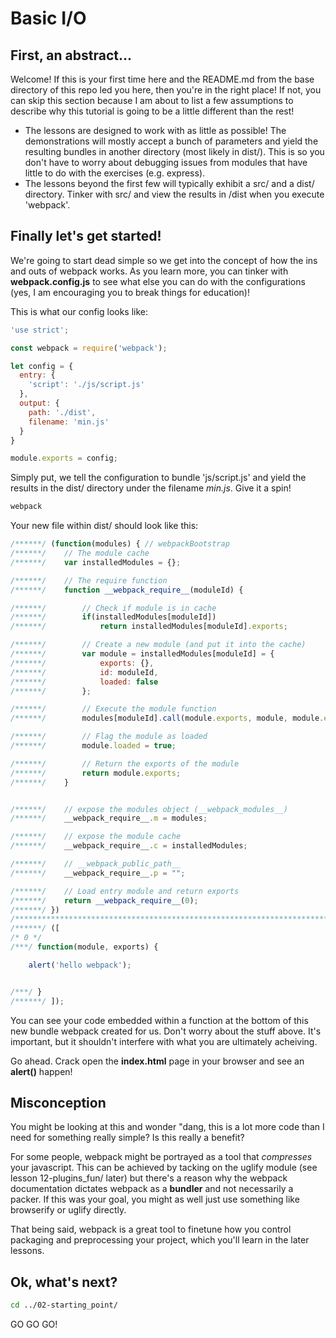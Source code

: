 # Basic I/O

## First, an abstract...
Welcome!  If this is your first time here and the README.md from the base directory of this repo led you here, then you're in the right place!  If not, you can skip this section because I am about to list a few assumptions to describe why this tutorial is going to be a little different than the rest!

* The lessons are designed to work with as little as possible!  The demonstrations will mostly accept a bunch of parameters and yield the resulting bundles in another directory (most likely in dist/).  This is so you don't have to worry about debugging issues from modules that have little to do with the exercises (e.g. express).
* The lessons beyond the first few will typically exhibit a src/ and a dist/ directory.  Tinker with src/ and view the results in /dist when you execute 'webpack'.

## Finally let's get started!

We're going to start dead simple so we get into the concept of how the ins and outs of webpack works.  As you learn more, you can tinker with **webpack.config.js** to see what else you can do with the configurations (yes, I am encouraging you to break things for education)!

This is what our config looks like:

```js
'use strict';

const webpack = require('webpack');

let config = {
  entry: {
    'script': './js/script.js'
  },
  output: {
    path: './dist',
    filename: 'min.js'
  }
}

module.exports = config;
```

Simply put, we tell the configuration to bundle 'js/script.js' and yield the results in the dist/ directory under the filename *min.js*.  Give it a spin!

```bash
webpack
```

Your new file within dist/ should look like this:

```js
/******/ (function(modules) { // webpackBootstrap
/******/ 	// The module cache
/******/ 	var installedModules = {};

/******/ 	// The require function
/******/ 	function __webpack_require__(moduleId) {

/******/ 		// Check if module is in cache
/******/ 		if(installedModules[moduleId])
/******/ 			return installedModules[moduleId].exports;

/******/ 		// Create a new module (and put it into the cache)
/******/ 		var module = installedModules[moduleId] = {
/******/ 			exports: {},
/******/ 			id: moduleId,
/******/ 			loaded: false
/******/ 		};

/******/ 		// Execute the module function
/******/ 		modules[moduleId].call(module.exports, module, module.exports, __webpack_require__);

/******/ 		// Flag the module as loaded
/******/ 		module.loaded = true;

/******/ 		// Return the exports of the module
/******/ 		return module.exports;
/******/ 	}


/******/ 	// expose the modules object (__webpack_modules__)
/******/ 	__webpack_require__.m = modules;

/******/ 	// expose the module cache
/******/ 	__webpack_require__.c = installedModules;

/******/ 	// __webpack_public_path__
/******/ 	__webpack_require__.p = "";

/******/ 	// Load entry module and return exports
/******/ 	return __webpack_require__(0);
/******/ })
/************************************************************************/
/******/ ([
/* 0 */
/***/ function(module, exports) {

	alert('hello webpack');


/***/ }
/******/ ]);
```

You can see your code embedded within a function at the bottom of this new bundle webpack created for us.  Don't worry about the stuff above.  It's important, but it shouldn't interfere with what you are ultimately acheiving.

Go ahead.  Crack open the **index.html** page in your browser and see an **alert()** happen!

## Misconception

You might be looking at this and wonder "dang, this is a lot more code than I need for something really simple?  Is this really a benefit?

For some people, webpack might be portrayed as a tool that *compresses* your javascript.  This can be achieved by tacking on the uglify module (see lesson 12-plugins_fun/ later) but there's a reason why the webpack documentation dictates webpack as a **bundler** and not necessarily a packer.  If this was your goal, you might as well just use something like browserify or uglify directly.

That being said, webpack is a great tool to finetune how you control packaging and preprocessing your project, which you'll learn in the later lessons.

## Ok, what's next?

```bash
cd ../02-starting_point/
```

GO GO GO!